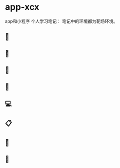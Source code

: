 # app-xcx
app和小程序
个人学习笔记：
笔记中的环境都为靶场环境。


## 🌟 


## 📡 


## 📁 


## 🚀



## 💻 


## 📋 


## 🤝 

## 📄 

